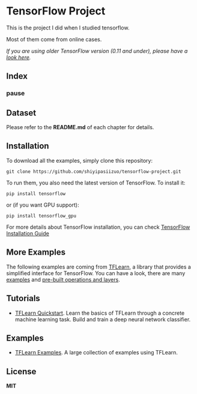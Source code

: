 # TensorFlow Project

This is the project I did when I studied tensorflow.

Most of them come from online cases.

*If you are using older TensorFlow version (0.11 and under), please have a [look here](https://github.com/aymericdamien/TensorFlow-Examples/tree/0.11).*

## Index

### pause

## Dataset

Please refer to the **README.md** of each chapter for details.

## Installation

To download all the examples, simply clone this repository:
```
git clone https://github.com/shiyipasiizuo/tensorflow-project.git
```

To run them, you also need the latest version of TensorFlow. To install it:
```
pip install tensorflow
```

or (if you want GPU support):
```
pip install tensorflow_gpu
```

For more details about TensorFlow installation, you can check [TensorFlow Installation Guide](https://www.tensorflow.org/install/)

## More Examples
The following examples are coming from [TFLearn](https://github.com/tflearn/tflearn), a library that provides a simplified interface for TensorFlow. You can have a look, there are many [examples](https://github.com/tflearn/tflearn/tree/master/examples) and [pre-built operations and layers](http://tflearn.org/doc_index/#api).

## Tutorials

- [TFLearn Quickstart](https://github.com/tflearn/tflearn/blob/master/tutorials/intro/quickstart.md). Learn the basics of TFLearn through a concrete machine learning task. Build and train a deep neural network classifier.

## Examples

- [TFLearn Examples](https://github.com/tflearn/tflearn/blob/master/examples). A large collection of examples using TFLearn.

## License

**MIT**
